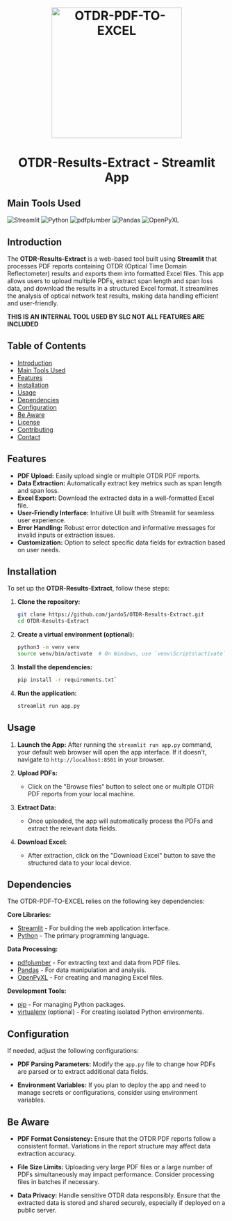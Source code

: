 <h1 align="center">
  <img src="https://encrypted-tbn0.gstatic.com/images?q=tbn:ANd9GcSZJWDIJeEpYRO5v3nTiDd4h1VhHsyCtDcnjw&s" alt="OTDR-PDF-TO-EXCEL" width="300" height="300">
</h1>

<h1 align="center">
  OTDR-Results-Extract - Streamlit App
</h1>

## Main Tools Used

![Streamlit](https://img.shields.io/badge/Streamlit-FF4B4B?style=for-the-badge&logo=streamlit&logoColor=white)
![Python](https://img.shields.io/badge/Python-3776AB?style=for-the-badge&logo=python&logoColor=white)
![pdfplumber](https://img.shields.io/badge/pdfplumber-007ACC?style=for-the-badge)
![Pandas](https://img.shields.io/badge/Pandas-150458?style=for-the-badge&logo=pandas&logoColor=white)
![OpenPyXL](https://img.shields.io/badge/OpenPyXL-404D59?style=for-the-badge)

## Introduction

The **OTDR-Results-Extract** is a web-based tool built using **Streamlit** that processes PDF reports containing OTDR (Optical Time Domain Reflectometer) results and exports them into formatted Excel files. This app allows users to upload multiple PDFs, extract span length and span loss data, and download the results in a structured Excel format. It streamlines the analysis of optical network test results, making data handling efficient and user-friendly.

**THIS IS AN INTERNAL TOOL USED BY SLC NOT ALL FEATURES ARE INCLUDED**

## Table of Contents

- [Introduction](#introduction)
- [Main Tools Used](#main-tools-used)
- [Features](#features)
- [Installation](#installation)
- [Usage](#usage)
- [Dependencies](#dependencies)
- [Configuration](#configuration)
- [Be Aware](#be-aware)
- [License](#license)
- [Contributing](#contributing)
- [Contact](#contact)

## Features

- **PDF Upload:** Easily upload single or multiple OTDR PDF reports.
- **Data Extraction:** Automatically extract key metrics such as span length and span loss.
- **Excel Export:** Download the extracted data in a well-formatted Excel file.
- **User-Friendly Interface:** Intuitive UI built with Streamlit for seamless user experience.
- **Error Handling:** Robust error detection and informative messages for invalid inputs or extraction issues.
- **Customization:** Option to select specific data fields for extraction based on user needs.

## Installation

To set up the **OTDR-Results-Extract**, follow these steps:

1. **Clone the repository:**

   ~~~bash
   git clone https://github.com/jardo5/OTDR-Results-Extract.git
   cd OTDR-Results-Extract
   ~~~

2. **Create a virtual environment (optional):**

   ~~~bash
   python3 -m venv venv
   source venv/bin/activate  # On Windows, use `venv\Scripts\activate`
   ~~~

3. **Install the dependencies:**

   ~~~bash
   pip install -r requirements.txt`
   ~~~

4. **Run the application:**

   ~~~bash
   streamlit run app.py
   ~~~

## Usage

1. **Launch the App:**
   After running the `streamlit run app.py` command, your default web browser will open the app interface. If it doesn't, navigate to `http://localhost:8501` in your browser.

2. **Upload PDFs:**
   - Click on the "Browse files" button to select one or multiple OTDR PDF reports from your local machine.

3. **Extract Data:**
   - Once uploaded, the app will automatically process the PDFs and extract the relevant data fields.

4. **Download Excel:**
   - After extraction, click on the "Download Excel" button to save the structured data to your local device.

## Dependencies

The OTDR-PDF-TO-EXCEL relies on the following key dependencies:

**Core Libraries:**
- [Streamlit](https://streamlit.io/) - For building the web application interface.
- [Python](https://www.python.org/) - The primary programming language.

**Data Processing:**
- [pdfplumber](https://github.com/jsvine/pdfplumber) - For extracting text and data from PDF files.
- [Pandas](https://pandas.pydata.org/) - For data manipulation and analysis.
- [OpenPyXL](https://openpyxl.readthedocs.io/en/stable/) - For creating and managing Excel files.

**Development Tools:**
- [pip](https://pip.pypa.io/en/stable/) - For managing Python packages.
- [virtualenv](https://virtualenv.pypa.io/en/latest/) (optional) - For creating isolated Python environments.

## Configuration

If needed, adjust the following configurations:

- **PDF Parsing Parameters:**
  Modify the `app.py` file to change how PDFs are parsed or to extract additional data fields.

- **Environment Variables:**
  If you plan to deploy the app and need to manage secrets or configurations, consider using environment variables.

## Be Aware

- **PDF Format Consistency:**
  Ensure that the OTDR PDF reports follow a consistent format. Variations in the report structure may affect data extraction accuracy.

- **File Size Limits:**
  Uploading very large PDF files or a large number of PDFs simultaneously may impact performance. Consider processing files in batches if necessary.

- **Data Privacy:**
  Handle sensitive OTDR data responsibly. Ensure that the extracted data is stored and shared securely, especially if deployed on a public server.